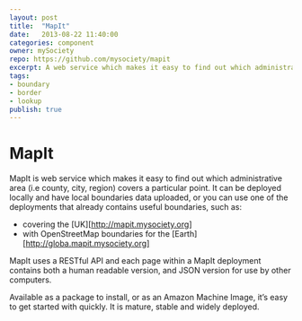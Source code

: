 ```yaml
---
layout: post
title:  "MapIt"
date:   2013-08-22 11:40:00
categories: component
owner: mySociety
repo: https://github.com/mysociety/mapit
excerpt: A web service which makes it easy to find out which administrative area (i.e county, city, region) covers a particular point. Mature and stable. 
tags:
- boundary
- border
- lookup
publish: true
---
```


# MapIt

MapIt is web service which makes it easy to find out which administrative area (i.e county, city, region) covers a particular point. It can be deployed locally and have local boundaries data uploaded, or you can use one of the deployments that already contains useful boundaries, such as:

+ covering the [UK][http://mapit.mysociety.org]
+ with OpenStreetMap boundaries for the [Earth][http://globa.mapit.mysociety.org]

MapIt uses a RESTful API and each page within a MapIt deployment contains both a human readable version, and JSON version for use by other computers.

Available as a package to install, or as an Amazon Machine Image, it’s easy to get started with quickly. It is mature, stable and widely deployed.
